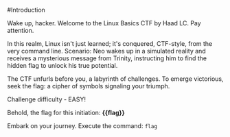 #Introduction

Wake up, hacker. Welcome to the Linux Basics CTF by Haad LC. Pay attention.

In this realm, Linux isn't just learned; it's conquered, CTF-style, from the very command line.
Scenario: Neo wakes up in a simulated reality and receives a mysterious message from Trinity, instructing him to find the hidden flag to unlock his true potential.

The CTF unfurls before you, a labyrinth of challenges. To emerge victorious, seek the flag: a cipher of symbols signaling your triumph.

Challenge difficulty - EASY! 

Behold, the flag for this initiation: **{{flag}}**

Embark on your journey. Execute the command:
`flag`
 